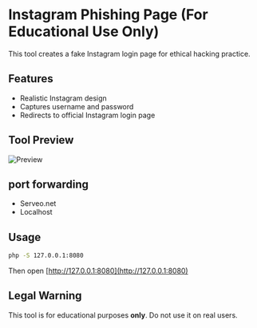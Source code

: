 # Instagram Phishing Page (For Educational Use Only)

This tool creates a fake Instagram login page for ethical hacking practice.

## Features
- Realistic Instagram design
- Captures username and password
- Redirects to official Instagram login page

## Tool Preview

![Preview](screenshots/tool-preview.png)

## port forwarding 
- Serveo.net
- Localhost 


## Usage

```bash
php -S 127.0.0.1:8080
```

Then open [http://127.0.0.1:8080](http://127.0.0.1:8080)

## Legal Warning
This tool is for educational purposes **only**. Do not use it on real users.

